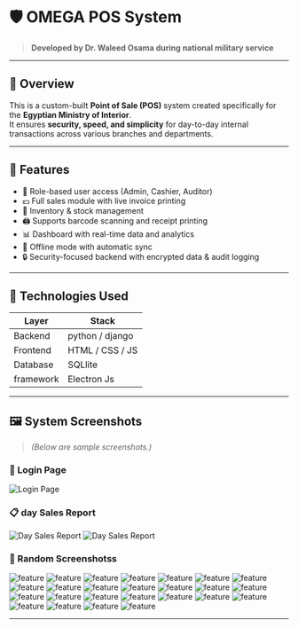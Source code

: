 # 🛡️ OMEGA POS System

> **Developed by Dr. Waleed Osama during national military service**

---

## 📌 Overview

This is a custom-built **Point of Sale (POS)** system created specifically for the **Egyptian Ministry of Interior**.  
It ensures **security, speed, and simplicity** for day-to-day internal transactions across various branches and departments.

---

## 🚀 Features

- 🔐 Role-based user access (Admin, Cashier, Auditor)
- 💵 Full sales module with live invoice printing
- 🧾 Inventory & stock management
- 🖨️ Supports barcode scanning and receipt printing
- 📊 Dashboard with real-time data and analytics
- 💾 Offline mode with automatic sync
- 🔒 Security-focused backend with encrypted data & audit logging

---

## 🧠 Technologies Used

| Layer       | Stack                  |
|-------------|------------------------|
| Backend     | python / django        |
| Frontend    | HTML / CSS / JS        |
| Database    | SQLlite                |
| framework   | Electron Js            |

---

## 🖼️ System Screenshots

> *(Below are sample screenshots.)*

### 🔐 Login Page
![Login Page](screenshot/1.png)

### 📋 day Sales Report 
![Day Sales Report](screenshot/10.png)
![Day Sales Report](screenshot/11.png)


### 🧾 Random Screenshotss
![feature](screenshot/1.png)
![feature](screenshot/2.png)
![feature](screenshot/3.png)
![feature](screenshot/4.png)
![feature](screenshot/5.png)
![feature](screenshot/6.png)
![feature](screenshot/7.png)
![feature](screenshot/8.png)
![feature](screenshot/9.png)
![feature](screenshot/10.png)
![feature](screenshot/11.png)
![feature](screenshot/12.png)
![feature](screenshot/13.png)
![feature](screenshot/14.png)
![feature](screenshot/15.png)
![feature](screenshot/16.png)
![feature](screenshot/17.png)
![feature](screenshot/18.png)
![feature](screenshot/19.png)
![feature](screenshot/20.png)
![feature](screenshot/21.png)
![feature](screenshot/22.png)
![feature](screenshot/23.png)
![feature](screenshot/25.png)
![feature](screenshot/25.png)




---

